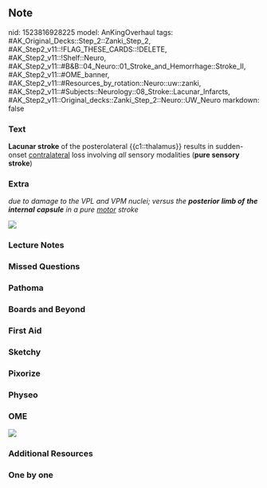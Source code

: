 ## Note
nid: 1523816928225
model: AnKingOverhaul
tags: #AK_Original_Decks::Step_2::Zanki_Step_2, #AK_Step2_v11::!FLAG_THESE_CARDS::!DELETE, #AK_Step2_v11::!Shelf::Neuro, #AK_Step2_v11::#B&B::04_Neuro::01_Stroke_and_Hemorrhage::Stroke_II, #AK_Step2_v11::#OME_banner, #AK_Step2_v11::#Resources_by_rotation::Neuro::uw::zanki, #AK_Step2_v11::#Subjects::Neurology::08_Stroke::Lacunar_Infarcts, #AK_Step2_v11::Original_decks::Zanki_Step_2::Neuro::UW_Neuro
markdown: false

### Text
<b>Lacunar stroke</b> of the posterolateral {{c1::thalamus}}
results in sudden-onset <u>contralateral</u> loss involving
<i>all</i> sensory modalities (<b>pure sensory stroke</b>)

### Extra
<i>due to damage to the VPL and VPM nuclei; versus the
<b>posterior</b> <b>limb of</b> <b>the</b> <b>internal</b>
<b>capsule</b> in a pure <u>motor</u> stroke</i>
<div><img src="Lacunar%20Stroke.png"></div>

### Lecture Notes


### Missed Questions


### Pathoma


### Boards and Beyond


### First Aid


### Sketchy


### Pixorize


### Physeo


### OME
<div class="ome-widget">
  <a href="https://onlinemeded.org?ref=anki"><img src=
  "_OME_AnkiFlashcards_General_4.png"></a>
</div>

### Additional Resources


### One by one

